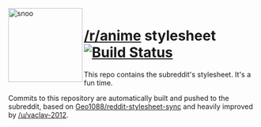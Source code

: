 <img align="left" height="150" alt="snoo" src="https://files.catbox.moe/zo0m5c.png">

# [/r/anime](https://www.reddit.com/r/anime) stylesheet [![Build Status](https://travis-ci.org/r-anime/stylesheet.svg?branch=master)](https://travis-ci.org/r-anime/stylesheet)

This repo contains the subreddit's stylesheet. It's a fun time.

Commits to this repository are automatically built and pushed to the subreddit, based on [Geo1088/reddit-stylesheet-sync](https://github.com/Geo1088/reddit-stylesheet-sync) and heavily improved by [/u/vaclav-2012](https://www.reddit.com/user/vaclav-2012).
